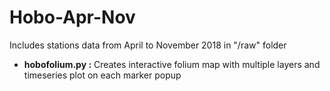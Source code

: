# Hobo-Apr-Nov
Includes stations data from April to November 2018 in "/raw" folder

- **hobofolium.py :** Creates interactive folium map with multiple layers and timeseries plot on each marker popup
